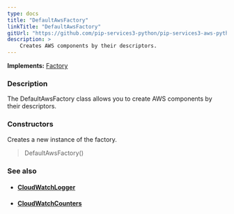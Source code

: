 ```yaml
---
type: docs
title: "DefaultAwsFactory"
linkTitle: "DefaultAwsFactory"
gitUrl: "https://github.com/pip-services3-python/pip-services3-aws-python"
description: >
    Creates AWS components by their descriptors.
---
```


**Implements:** [Factory](../../../components/build/factory)

### Description

The DefaultAwsFactory class allows you to create AWS components by their descriptors.

### Constructors
Creates a new instance of the factory.

> DefaultAwsFactory()



### See also
- #### [CloudWatchLogger](../../log/cloud_watch_logger)
- #### [CloudWatchCounters](../../count/cloud_watch_counters)
